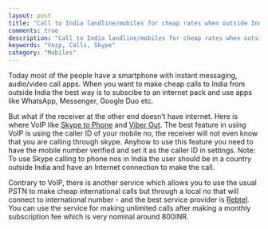 ```yaml
---
layout: post
title: "Call to India landline/mobiles for cheap rates when outside India"
comments: true
description: "Call to India landline/mobiles for cheap rates when outside India"
keywords: "Voip, Calls, Skype"
category: "Mobiles"
---
```


Today most of the people have a smartphone with instant messaging, audio/video call apps. When you want to make cheap calls to India from outside India the best way is to subscibe to an internet pack and use apps like WhatsApp, Messenger, Google Duo etc. 

But what if the receiver at the other end doesn’t have internet. 
Here is where VoIP like [Skype to Phone](https://www.skype.com/en/international-calls/India) and [Viber Out](https://account.viber.com/en/call-india). The best feature in using VoIP is using the caller ID of your mobile no, the receiver will not even know that you are calling through skype. Anyhow to use this feature you need to have the mobile number verified and set it as the caller ID in settings. Note: To use Skype calling to phone nos in India the user should be in a country outside India and have an Internet connection to make the call. 

Contrary to VoIP, there is another service which allows you to use the usual PSTN to make cheap international calls but through a local no that will connect to international number - and the best service provider is [Rebtel](https://www.rebtel.com/en/india/calling/). You can use the service for making unlimited calls after making a monthly subscription fee which is very nominal around 800INR.
